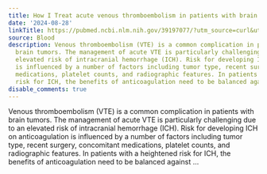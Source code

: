 ```yaml
---
title: How I Treat acute venous thromboembolism in patients with brain tumors
date: '2024-08-28'
linkTitle: https://pubmed.ncbi.nlm.nih.gov/39197077/?utm_source=curl&utm_medium=rss&utm_campaign=journals&utm_content=7603509&fc=None&ff=20240829182745&v=2.18.0.post9+e462414
source: Blood
description: Venous thromboembolism (VTE) is a common complication in patients with
  brain tumors. The management of acute VTE is particularly challenging due to an
  elevated risk of intracranial hemorrhage (ICH). Risk for developing ICH on anticoagulation
  is influenced by a number of factors including tumor type, recent surgery, concomitant
  medications, platelet counts, and radiographic features. In patients with a heightened
  risk for ICH, the benefits of anticoagulation need to be balanced against ...
disable_comments: true
---
```

Venous thromboembolism (VTE) is a common complication in patients with brain tumors. The management of acute VTE is particularly challenging due to an elevated risk of intracranial hemorrhage (ICH). Risk for developing ICH on anticoagulation is influenced by a number of factors including tumor type, recent surgery, concomitant medications, platelet counts, and radiographic features. In patients with a heightened risk for ICH, the benefits of anticoagulation need to be balanced against ...